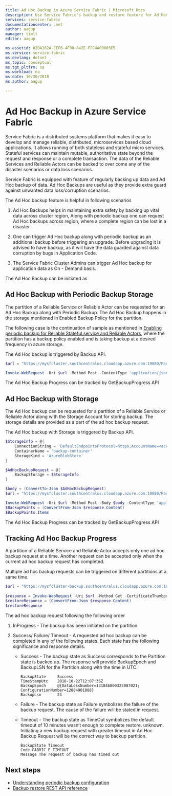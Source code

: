 ```yaml
---
title: Ad Hoc Backup in Azure Service Fabric | Microsoft Docs
description: Use Service Fabric's backup and restore feature for Ad Hoc backup of your application data.
services: service-fabric
documentationcenter: .net
author: aagup
manager: timlt
editor: aagup

ms.assetid: 02DA262A-EEF6-4F90-842E-FFC4A09003E5
ms.service: service-fabric
ms.devlang: dotnet
ms.topic: conceptual
ms.tgt_pltfrm: na
ms.workload: na
ms.date: 10/30/2018
ms.author: aagup

---
```

# Ad Hoc Backup in Azure Service Fabric

Service Fabric is a distributed systems platform that makes it easy to develop and manage reliable, distributed, microservices based cloud applications. It allows running of both stateless and stateful micro services. Stateful services can maintain mutable, authoritative state beyond the request and response or a complete transaction. The data of the Reliable Services and Reliable Actors can be backed to over come any of the disaster scenarios or data loss scenarios.

Service Fabric is equipped with feature of regularly backing up data and Ad Hoc backup of data. Ad Hoc Backups are useful as they provide extra guard against unwanted data loss/corruption scenarios.

The Ad Hoc backup feature is helpful in following scenarios

1. Ad Hoc Backups helps in maintaining extra safety by backing up vital data across cluster region, Along with periodic backup one can request Ad Hoc backups across region, where a complete region can be lost in a disaster

2. One can trigger Ad Hoc backup along with periodic backup as an additional backup before triggering an upgrade. Before upgrading it is advised to have backup, as it will have the data guarded against data corruption by bugs in Application Code.

3. The Service Fabric Cluster Admins can trigger Ad Hoc backup for application data as On - Demand basis.

The Ad Hoc Backup can be initiated as

## Ad Hoc Backup with Periodic Backup Storage

The partition of a Reliable Service or Reliable Actor can be requested for an Ad Hoc Backup along with Periodic Backup. The Ad Hoc Backup happens in the storage mentioned in Enabled Backup Policy for the partition.

The following case is the continuation of sample as mentioned in [Enabling periodic backup for Reliable Stateful service and Reliable Actors](service-fabric-backuprestoreservice-quickstart-azurecluster.md#enabling-periodic-backup-for-reliable-stateful-service-and-reliable-actors), where the partition has a backup policy enabled and is taking backup at a desired frequency in azure storage.

The Ad Hoc backup is triggered by  Backup API.

```powershell
$url = "https://mysfcluster.southcentralus.cloudapp.azure.com:19080/Partitions/974bd92a-b395-4631-8a7f-53bd4ae9cf22/$/Backup?api-version=6.4"

Invoke-WebRequest -Uri $url -Method Post -ContentType 'application/json' -CertificateThumbprint '1b7ebe2174649c45474a4819dafae956712c31d3'
```

The Ad Hoc Backup Progress can be tracked by GetBackupProgress API

## Ad Hoc Backup with Storage

The Ad Hoc backup can be requested for a partition of a Reliable Service or Reliable Actor along with the Storage Account for storing backup. The storage details are provided as a part of the ad hoc backup request.

The Ad Hoc backup with Storage is triggered by  Backup API.


```powershell
$StorageInfo = @{
    ConnectionString = 'DefaultEndpointsProtocol=https;AccountName=<account-name>;AccountKey=<account-key>;EndpointSuffix=core.windows.net'
    ContainerName = 'backup-container'
    StorageKind = 'AzureBlobStore'
}

$AdHocBackupRequest = @{
    BackupStorage = $StorageInfo
}

$body = (ConvertTo-Json $AdHocBackupRequest)
$url = "https://mysfcluster.southcentralus.cloudapp.azure.com:19080/Partitions/974bd92a-b395-4631-8a7f-53bd4ae9cf22/$/Backup?api-version=6.4"

Invoke-WebRequest -Uri $url -Method Post -Body $body -ContentType 'application/json' -CertificateThumbprint '1b7ebe2174649c45474a4819dafae956712c31d3'
$BackupPoints = (ConvertFrom-Json $response.Content)
$BackupPoints.Items
```
The Ad Hoc Backup Progress can be tracked by GetBackupProgress API

## Tracking Ad Hoc Backup Progress

A partition of a Reliable Service and Reliable Actor accepts only one ad hoc backup request at a time. Another request can be accepted only when the current ad hoc backup request has completed. 

Multiple ad hoc backup requests can be triggered on different partitions at a same time.

```powershell
$url = "https://mysfcluster-backup.southcentralus.cloudapp.azure.com:19080/Partitions/974bd92a-b395-4631-8a7f-53bd4ae9cf22/$/GetBackupProgress?api-version=6.4" 
 
$response = Invoke-WebRequest -Uri $url -Method Get -CertificateThumbprint '1b7ebe2174649c45474a4819dafae956712c31d3' 
$restoreResponse = (ConvertFrom-Json $response.Content) 
$restoreResponse
```


The ad hoc backup request following the following order

1. InProgress - The backup has been initiated on the partition.
3. Success/ Failure/ Timeout - A requested ad hoc backup can be completed in any of the following states. Each state has the following significance and response details.

    * Success - The backup state as Success corresponds to the Partition state is backed up. The response will provide BackupEpoch and BackupLSN for the Partition along with the time in UTC.
        ```
        BackupState     Success        
        TimeStampUtc    2018-10-22T12:07:36Z 
        BackupEpoch     @{DataLossNumber=131846800323087021;  ConfigurationNumber=12884901888}           
        BackupLsn       24 

        ```
    * Failure - The backup state as Failure symbolizes the failure of the backup request. The cause of the failure will be stated in request.
      
    * Timeout - The backup state as TimeOut symbolizes the default timeout of 10 minutes wasn’t enough to complete restore. unknown. Initiating a new backup request with greater timeout in Ad Hoc Backup Request will be the correct way to backup partition.

        ```
        BackupState Timeout
        Code FABRIC_E_TIMEOUT
        Message The request of backup has timed out
        ```

## Next steps
- [Understanding periodic backup configuration](./service-fabric-backuprestoreservice-configure-periodic-backup.md)
- [Backup restore REST API reference](https://docs.microsoft.com/rest/api/servicefabric/sfclient-index-backuprestore)

[0]: ./media/service-fabric-backuprestoreservice/PartitionBackedUpHealthEvent_Azure.png
